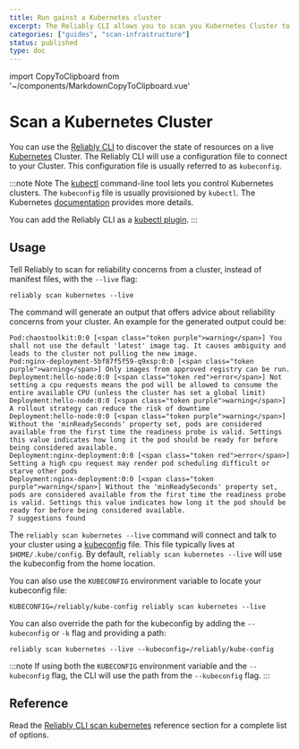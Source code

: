 ```yaml
---
title: Run gainst a Kubernetes cluster
excerpt: The Reliably CLI allows you to scan you Kubernetes Cluster to surface potential reliability weaknesses, and fix them before problems happen.
categories: ["guides", "scan-infrastructure"]
status: published
type: doc
---
```


import CopyToClipboard from '~/components/MarkdownCopyToClipboard.vue'

# Scan a Kubernetes Cluster

You can use the [Reliably CLI][reliablyCLI] to discover the state of resources
on a live [Kubernetes](https://kubernetes.io/docs/home/) Cluster.
The Reliably CLI will use a configuration file to connect to your Cluster. This
configuration file is usually referred to as `kubeconfig`.

:::note Note
  The [kubectl](https://kubernetes.io/docs/reference/kubectl/overview/)
  command-line tool lets you control Kubernetes clusters.
  The `kubeconfig` file is usually provisioned by `kubectl`. The Kubernetes
  [documentation][kubeconfig] provides more details.

  You can add the Reliably CLI as a [kubectl plugin](/docs/getting-started/kubectl-plugin/).
:::

[reliablyCLI]: https://github.com/reliablyhq/cli/
[kubeconfig]: https://kubernetes.io/docs/concepts/configuration/organize-cluster-access-kubeconfig/

## Usage

Tell Reliably to scan for reliability concerns from a cluster, instead of
manifest files, with the `--live` flag:

```console
reliably scan kubernetes --live
```
<CopyToClipboard />

The command will generate an output that offers advice about reliability
concerns from your cluster. An example for the generated output could be:

```reliably
Pod:chaostoolkit:0:0 [<span class="token purple">warning</span>] You shall not use the default 'latest' image tag. It causes ambiguity and leads to the cluster not pulling the new image.
Pod:nginx-deployment-5bf87f5f59-q9xsp:0:0 [<span class="token purple">warning</span>] Only images from approved registry can be run.
Deployment:hello-node:0:0 [<span class="token red">error</span>] Not setting a cpu requests means the pod will be allowed to consume the entire available CPU (unless the cluster has set a global limit)
Deployment:hello-node:0:0 [<span class="token purple">warning</span>] A rollout strategy can reduce the risk of downtime
Deployment:hello-node:0:0 [<span class="token purple">warning</span>] Without the 'minReadySeconds' property set, pods are considered available from the first time the readiness probe is valid. Settings this value indicates how long it the pod should be ready for before being considered available.
Deployment:nginx-deployment:0:0 [<span class="token red">error</span>] Setting a high cpu request may render pod scheduling difficult or starve other pods
Deployment:nginx-deployment:0:0 [<span class="token purple">warning</span>] Without the 'minReadySeconds' property set, pods are considered available from the first time the readiness probe is valid. Settings this value indicates how long it the pod should be ready for before being considered available.
7 suggestions found
```

The `reliably scan kubernetes --live` command will connect and talk to your
cluster using a [kubeconfig][kubeconfig] file. This file typically lives at
`$HOME/.kube/config`. By default, `reliably scan kubernetes --live` will use
the kubeconfig from the home location.

You can also use the `KUBECONFIG` environment variable to locate your kubeconfig
file:

```console
KUBECONFIG=/reliably/kube-config reliably scan kubernetes --live
```
<CopyToClipboard />

You can also override the path for the kubeconfig by adding the `--kubeconfig`
or `-k` flag and providing a path:

```console
reliably scan kubernetes --live --kubeconfig=/reliably/kube-config
```
<CopyToClipboard />

:::note
If using both the `KUBECONFIG` environment variable and the `--kubeconfig` flag,
the CLI will use the path from the `--kubeconfig` flag.
:::

## Reference

Read the [Reliably CLI scan kubernetes][cli-ref] reference section for a complete list of
options.

[cli-ref]: /docs/reference/cli/reliably-scan-kubernetes/

[kubeconfig]: https://kubernetes.io/docs/concepts/configuration/organize-cluster-access-kubeconfig/
